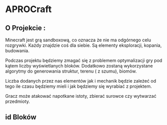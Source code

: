 # APROCraft

## O Projekcie : 
Minecraft jest grą sandboxową, co oznacza że nie ma odgórnego celu rozgrywki. Każdy znajdzie coś dla siebie. Są elementy eksploracji, kopania, budowania.

Podczas projektu będziemy zmagać się z problemem optymalizacji gry pod kątem liczby wyświetlanych bloków. Dodatkowo zostaną wykorzystane algorytmy do generowania struktur, terenu ( z szumu), biomów.

Liczba dodanych przez nas elementów jak i mechanik będzie zależeć od tego ile czasu będziemy mieli i jak będziemy się wyrabiać z projektem.

Gracz może atakować napotkane istoty, zbierać surowce czy wytwarzać przedmioty.



## id Bloków

